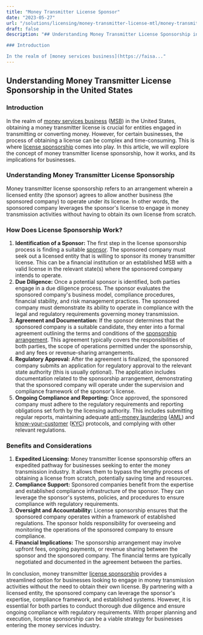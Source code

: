 ```yaml
---
title: "Money Transmitter License Sponsor"
date: "2023-05-27"
url: "/solutions/licensing/money-transmitter-license-mtl/money-transmitter-license-sponsor/"
draft: false
description: "## Understanding Money Transmitter License Sponsorship in the United States

### Introduction

In the realm of [money services business](https://faisa..."
---
```


## Understanding Money Transmitter License Sponsorship in the United States

### Introduction

In the realm of [money services business](https://faisalkhan.com/solutions/licensing/money-services-business-msb/) ([MSB](https://faisalkhan.com/solutions/licensing/money-services-business-msb/)) in the United States, obtaining a money transmitter license is crucial for entities engaged in transmitting or converting money. However, for certain businesses, the process of obtaining a license can be complex and time-consuming. This is where [license sponsorship](https://faisalkhan.com/solutions/licensing/sponsoring-license-holder/) comes into play. In this article, we will explore the concept of money transmitter license sponsorship, how it works, and its implications for businesses.

### Understanding Money Transmitter License Sponsorship

Money transmitter license sponsorship refers to an arrangement wherein a licensed entity (the sponsor) agrees to allow another business (the sponsored company) to operate under its license. In other words, the sponsored company leverages the sponsor's license to engage in money transmission activities without having to obtain its own license from scratch.

### How Does License Sponsorship Work?

  1. **Identification of a Sponsor:** The first step in the license sponsorship process is finding a suitable [sponsor](https://faisalkhan.com/solutions/licensing/sponsor/). The sponsored company must seek out a licensed entity that is willing to sponsor its money transmitter license. This can be a financial institution or an established MSB with a valid license in the relevant state(s) where the sponsored company intends to operate.
  2. **Due Diligence:** Once a potential sponsor is identified, both parties engage in a due diligence process. The sponsor evaluates the sponsored company's business model, compliance procedures, financial stability, and risk management practices. The sponsored company must demonstrate its ability to operate in compliance with the legal and regulatory requirements governing money transmission.
  3. **Agreement and Documentation:** If the sponsor determines that the sponsored company is a suitable candidate, they enter into a formal agreement outlining the terms and conditions of the [sponsorship arrangement](https://faisalkhan.com/solutions/licensing/sponsor-license-agreement/). This agreement typically covers the responsibilities of both parties, the scope of operations permitted under the sponsorship, and any fees or revenue-sharing arrangements.
  4. **Regulatory Approval:** After the agreement is finalized, the sponsored company submits an application for regulatory approval to the relevant state authority (this is usually optional). The application includes documentation related to the sponsorship arrangement, demonstrating that the sponsored company will operate under the supervision and compliance framework of the sponsor's license.
  5. **Ongoing Compliance and Reporting:** Once approved, the sponsored company must adhere to the regulatory requirements and reporting obligations set forth by the licensing authority. This includes submitting regular reports, maintaining adequate [anti-money laundering](https://faisalkhan.com/solutions/risk-and-compliance/anti-money-laundering-aml/) ([AML](https://faisalkhan.com/solutions/risk-and-compliance/anti-money-laundering-aml/)) and [know-your-customer](https://faisalkhan.com/solutions/risk-and-compliance/know-your-customer-kyc/) ([KYC](https://faisalkhan.com/solutions/risk-and-compliance/know-your-customer-kyc/)) protocols, and complying with other relevant regulations.

### Benefits and Considerations

  1. **Expedited Licensing:** Money transmitter license sponsorship offers an expedited pathway for businesses seeking to enter the money transmission industry. It allows them to bypass the lengthy process of obtaining a license from scratch, potentially saving time and resources.
  2. **Compliance Support:** Sponsored companies benefit from the expertise and established compliance infrastructure of the sponsor. They can leverage the sponsor's systems, policies, and procedures to ensure compliance with regulatory requirements.
  3. **Oversight and Accountability:** License sponsorship ensures that the sponsored company operates within a framework of established regulations. The sponsor holds responsibility for overseeing and monitoring the operations of the sponsored company to ensure compliance.
  4. **Financial Implications:** The sponsorship arrangement may involve upfront fees, ongoing payments, or revenue sharing between the sponsor and the sponsored company. The financial terms are typically negotiated and documented in the agreement between the parties.

In conclusion, money transmitter [license sponsorship](https://faisalkhan.com/solutions/licensing/sponsoring-license-holder/) provides a streamlined option for businesses looking to engage in money transmission activities without the need to obtain their own license. By partnering with a licensed entity, the sponsored company can leverage the sponsor's expertise, compliance framework, and established systems. However, it is essential for both parties to conduct thorough due diligence and ensure ongoing compliance with regulatory requirements. With proper planning and execution, license sponsorship can be a viable strategy for businesses entering the money services industry.